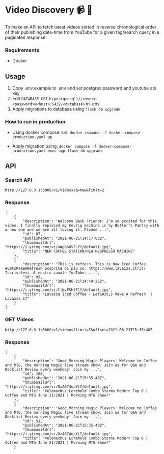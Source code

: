 # Video Discovery 📹 🔎 
To make an API to fetch latest videos sorted in reverse chronological order of their publishing date-time 
from YouTube for a given tag/search query in a paginated response.

### Requirements

- Docker

## Usage

1. Copy .env.example to .env and set postgres password and youtube api key
1. Edit `DATABASE_URI` to `postgresql://<user>:<password>@<host>:5432/<database>` in .env
2. Apply migrations to database using `flask db upgrade`

### How to run in production

- Using docker compose run: `docker compose -f docker-compose-production.yaml up`

- Apply migration using: `docker compose -f docker-compose-production.yaml exec app flask db upgrade`

## API

### Search API

`http://127.0.0.1:5000/v1/videos?q=new&limit=2`

### Response
```
[
    {
        "description": "Welcome Back Friends! I'm so excited for this video. I finally replaced my Keurig machine in my Butler's Pantry with a new one and we are all loving it. Please ...",
        "id": 87,
        "publishedAt": "2021-06-21T14:57:03Z",
        "thumbnailUrl": "https://i.ytimg.com/vi/uWpb6UVJLfY/default.jpg",
        "title": "NEW COFFEE STATION/NEW NESPRESSO MACHINE"
    },
    {
        "description": "This is refresh. This is New Iced Coffee. #LetsMakeARefresh Scoprite di più su: https://www.lavazza.it/it/ Iscrivetevi al nostro canale YouTube: ...",
        "id": 95,
        "publishedAt": "2021-06-21T14:49:25Z",
        "thumbnailUrl": "https://i.ytimg.com/vi/llKvFShlF1Y/default.jpg",
        "title": "Lavazza Iced Coffee - Let&#39;s Make A Refresh  | Lavazza IT"
    }
]
```

### GET Videos 

`http://127.0.0.1:5000/v1/videos?limit=5&offset=2021-06-21T15:35:40Z`

### Response

```
[
    {
        "description": "Good Morning Magic Players! Welcome to Coffee and MTG, the morning Magic live stream show. Join us for Q&A and Decklist Review every weekday! Join my ...",
        "id": 108,
        "publishedAt": "2021-06-21T15:35:40Z",
        "thumbnailUrl": "https://i.ytimg.com/vi/8zA674opYLI/default.jpg",
        "title": "Velomachus Lorehold Combo Storms Modern Top 8 | Coffee and MTG June 21/2021 | Morning MTG Show!"
    },
    {
        "description": "Good Morning Magic Players! Welcome to Coffee and MTG, the morning Magic live stream show. Join us for Q&A and Decklist Review every weekday! Join my ...",
        "id": 51,
        "publishedAt": "2021-06-21T15:35:40Z",
        "thumbnailUrl": "https://i.ytimg.com/vi/8zA674opYLI/default.jpg",
        "title": "Velomachus Lorehold Combo Storms Modern Top 8 | Coffee and MTG June 21/2021 | Morning MTG Show!"
    }
```